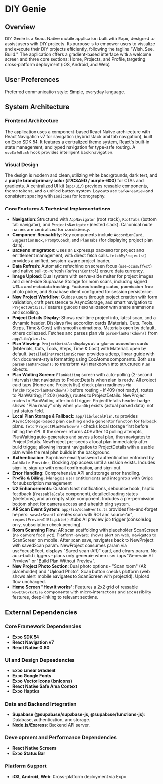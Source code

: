 # DIY Genie

## Overview
DIY Genie is a React Native mobile application built with Expo, designed to assist users with DIY projects. Its purpose is to empower users to visualize and execute their DIY projects efficiently, following the tagline "Wish. See. Build.". The application offers a gradient-based interface with a welcome screen and three core sections: Home, Projects, and Profile, targeting cross-platform deployment (iOS, Android, and Web).

## User Preferences
Preferred communication style: Simple, everyday language.

## System Architecture

### Frontend Architecture
The application uses a component-based React Native architecture with React Navigation v7 for navigation (hybrid stack and tab navigation), built on Expo SDK 54. It features a centralized theme system, React's built-in state management, and typed navigation for type-safe routing. A `useSafeBack` hook provides intelligent back navigation.

### Visual Design
The design is modern and clean, utilizing white backgrounds, dark text, and a **purple brand primary color (#7C3AED / purple-600)** for CTAs and gradients. A centralized UI kit (`app/ui/`) provides reusable components, theme tokens, and a unified button system. Layouts use `SafeAreaView` and consistent spacing with `Ionicons` for iconography.

### Core Features & Technical Implementations
- **Navigation**: Structured with `AppNavigator` (root stack), `RootTabs` (bottom tab navigator), and `ProjectsNavigator` (nested stack). Canonical route names are centralized for consistency.
- **Component Reusability**: Key components include `AccordionCard`, `SuggestionsBox`, `PromptCoach`, and `PlanTabs` (for displaying project plan data).
- **Backend Integration**: Uses an Express.js backend for project and entitlement management, with direct fetch calls. `fetchMyProjects()` provides a unified, session-aware project loader.
- **Data Refresh**: Automatic refetching on screen focus (`useFocusEffect`) and native pull-to-refresh (`RefreshControl`) ensure data currency.
- **Image Upload**: Dual system with server-side multer for project images and client-side Supabase Storage for room scans, including signed URLs and metadata tracking. Features loading states, permission-free photo picker, and Supabase client configured for session persistence.
- **New Project Workflow**: Guides users through project creation with form validation, draft persistence to AsyncStorage, and smart navigation to `ProjectDetails`. Features guided field validation with shake animations and scrolling.
- **Project Details Display**: Shows real-time project info, latest scan, and a dynamic header. Displays five accordion cards (Materials, Cuts, Tools, Steps, Time & Cost) with smooth animations. Materials open by default, others collapsed. Fetches and parses plan via `parsePlanMarkdown()` from `app/lib/plan.ts`.
- **Plan Viewing**: `ProjectDetails` displays at-a-glance accordion cards (Materials, Cuts, Tools, Steps, Time & Cost) with Materials open by default. `DetailedInstructionsScreen` provides a deep, linear guide with rich document-style formatting using DocAtoms components. Both use `parsePlanMarkdown()` to transform API markdown into structured `Plan` objects.
- **Plan Waiting Screen**: `PlanWaiting` screen with auto-polling (2-second intervals) that navigates to ProjectDetails when plan is ready. All project card taps (Home and Projects list) check plan readiness via `fetchProjectPlanMarkdown()` before routing - if 409 (not ready), routes to PlanWaiting; if 200 (ready), routes to ProjectDetails. NewProject routes to PlanWaiting after build trigger. ProjectDetails header badge shows "Plan ready" only when `planObj` exists (actual parsed data), not just status field.
- **Local Plan Storage & Fallback**: `app/lib/localPlan.ts` provides AsyncStorage-based plan caching and a generator function for fallback plans. `fetchProjectPlanMarkdown()` checks local storage first before hitting the API. If the server returns 409 after 10 polling attempts, PlanWaiting auto-generates and saves a local plan, then navigates to ProjectDetails. NewProject pre-seeds a local plan immediately after build trigger, allowing instant navigation to ProjectDetails with a usable plan while the real plan builds in the background.
- **Authentication**: Supabase email/password authentication enforced by `AuthGate Provider`, blocking app access until a session exists. Includes sign-in, sign-up with email confirmation, and sign-out.
- **Error Handling**: Comprehensive API and storage error handling.
- **Profile & Billing**: Manages user entitlements and integrates with Stripe for subscription management.
- **UX Enhancements**: Custom toast notifications, debounce hook, haptic feedback (`PressableScale` component), detailed loading states (skeletons), and an empty state component. Includes a pre-permission bottom sheet for camera access and a health ping system.
- **AR Scan Event System**: `app/lib/scanEvents.ts` provides fire-and-forget helpers: `saveArScan()` creates scan with ROI and source:'ar', `requestPreviewIfEligible()` stubs AI preview job trigger (console.log only, subscription check pending).
- **Room Scanning Flow**: AR scan scaffolding with placeholder ScanScreen (no camera feed yet). Platform-aware: shows alert on web, navigates to ScanScreen on mobile. After scan save, navigates back to NewProject with savedScan param. NewProject consumes param via useFocusEffect, displays "Saved scan (AR)" card, and clears param. No auto-build triggers - plans only generate when user taps "Generate AI Preview" or "Build Plan Without Preview".
- **New Project Photo Section**: Dual photo options - "Scan room" (AR placeholder) and "Upload Photo". Scan button checks platform (web shows alert, mobile navigates to ScanScreen with projectId). Upload flow unchanged.
- **Home Screen "How it works"**: Features a 2x2 grid of reusable `HowItWorksTile` components with micro-interactions and accessibility features, deep-linking to relevant sections.

## External Dependencies

### Core Framework Dependencies
- **Expo SDK 54**
- **React Navigation v7**
- **React Native 0.80**

### UI and Design Dependencies
- **Expo Linear Gradient**
- **Expo Google Fonts**
- **Expo Vector Icons (Ionicons)**
- **React Native Safe Area Context**
- **Expo Haptics**

### Data and Backend Integration
- **Supabase (@supabase/supabase-js, @supabase/functions-js)**: Database, authentication, and storage.
- **Node.js/Express**: Backend API server.

### Development and Performance Dependencies
- **React Native Screens**
- **Expo Status Bar**

### Platform Support
- **iOS, Android, Web**: Cross-platform deployment via Expo.